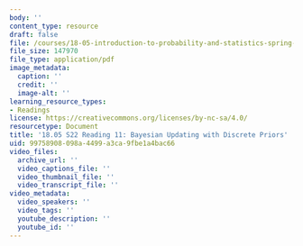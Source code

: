 ```yaml
---
body: ''
content_type: resource
draft: false
file: /courses/18-05-introduction-to-probability-and-statistics-spring-2022/mit18_05_s22_class11-prep.pdf
file_size: 147970
file_type: application/pdf
image_metadata:
  caption: ''
  credit: ''
  image-alt: ''
learning_resource_types:
- Readings
license: https://creativecommons.org/licenses/by-nc-sa/4.0/
resourcetype: Document
title: '18.05 S22 Reading 11: Bayesian Updating with Discrete Priors'
uid: 99758908-098a-4499-a3ca-9fbe1a4bac66
video_files:
  archive_url: ''
  video_captions_file: ''
  video_thumbnail_file: ''
  video_transcript_file: ''
video_metadata:
  video_speakers: ''
  video_tags: ''
  youtube_description: ''
  youtube_id: ''
---
```

